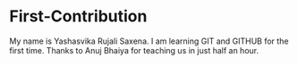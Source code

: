 # First-Contribution
My name is Yashasvika Rujali Saxena. I am learning GIT and GITHUB for the first time. Thanks to Anuj Bhaiya for teaching us in just half an hour.
